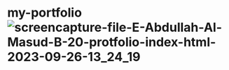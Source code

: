 # my-portfolio![screencapture-file-E-Abdullah-Al-Masud-B-20-protfolio-index-html-2023-09-26-13_24_19](https://github.com/Masud-9/my-portfolio/assets/146030320/9abeb43a-3ec1-4bbc-96ac-79692838e480)
